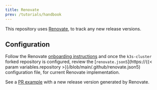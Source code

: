 ```yaml
---
title: Renovate
prev: /tutorials/handbook
---
```


This repository uses [Renovate](https://docs.renovatebot.com), to track any new release versions.

<!--more-->

## Configuration

Follow the Renovate [onboarding instructions](https://docs.renovatebot.com/getting-started/installing-onboarding/) and once the `k3s-cluster` forked repository is configured, review the [`renovate.json5`](https://{{< param variables.repository >}}/blob/main/.github/renovate.json5) configuration file, for current Renovate implementation.

See a [PR example](https://github.com/axivo/k3s-cluster/pull/73) with a new release version generated by Renovate.

